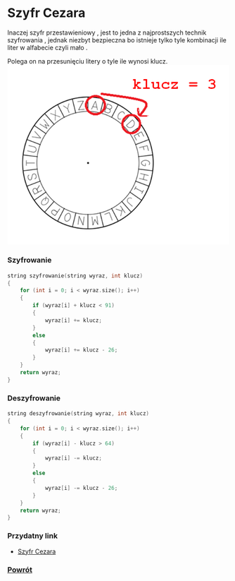 # Szyfr Cezara
Inaczej szyfr przestawieniowy , jest to jedna z najprostszych technik szyfrowania , jednak niezbyt bezpieczna bo istnieje tylko tyle kombinacji ile liter w alfabecie czyli mało .

Polega on na przesunięciu litery o tyle ile wynosi klucz.   
![](https://raw.githubusercontent.com/DogeXD/algorytmy_matura/master/images/cezar.png)

### Szyfrowanie
``` c++
string szyfrowanie(string wyraz, int klucz)
{
	for (int i = 0; i < wyraz.size(); i++)
	{
		if (wyraz[i] + klucz < 91)
		{
			wyraz[i] += klucz;
		}
		else
		{
			wyraz[i] += klucz - 26;
		}
	}
	return wyraz;
}

```

### Deszyfrowanie

``` c++
string deszyfrowanie(string wyraz, int klucz)
{
	for (int i = 0; i < wyraz.size(); i++)
	{
		if (wyraz[i] - klucz > 64)
		{
			wyraz[i] -= klucz;
		}
		else
		{
			wyraz[i] -= klucz - 26;
		}
	}
	return wyraz;
}
```
### Przydatny link
  - [Szyfr Cezara](https://pl.wikipedia.org/wiki/Szyfr_Cezara)

### [Powrót](https://dogexd.github.io/algorytmy_matura/)
